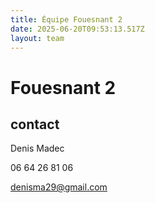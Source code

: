 ```yaml
---
title: Équipe Fouesnant 2
date: 2025-06-20T09:53:13.517Z
layout: team
---
```


# Fouesnant 2



## contact 

Denis Madec

06 64 26 81 06

denisma29@gmail.com

